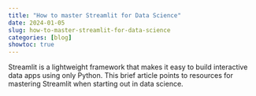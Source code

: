 ```yaml
---
title: "How to master Streamlit for Data Science"
date: 2024-01-05
slug: how-to-master-streamlit-for-data-science
categories: [blog]
showtoc: true
---
```


Streamlit is a lightweight framework that makes it easy to build interactive data apps using only Python. This brief article points to resources for mastering Streamlit when starting out in data science.
